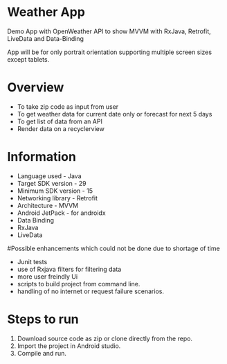 # Weather App
Demo App with OpenWeather API to show MVVM with RxJava, Retrofit, LiveData and Data-Binding

App will be for only portrait orientation supporting multiple screen sizes except tablets.

 
# Overview
* To take zip code as input from user 
* To get weather data for current date only or forecast for next 5 days
* To get list of data from an API
* Render data on a recyclerview 


# Information

* Language used - Java
* Target SDK version - 29
* Minimum SDK version - 15
* Networking library - Retrofit
* Architecture - MVVM
* Android JetPack - for androidx
* Data Binding
* RxJava
* LiveData

#Possible enhancements which could not be done due to shortage of time

* Junit tests
* use of Rxjava filters for filtering data
* more user freindly Ui
* scripts to build project from command line.
* handling of no internet or request failure scenarios.


# Steps to run
1. Download source code as zip or clone directly from the repo.
2. Import the project in Android studio.
3. Compile and run. 
